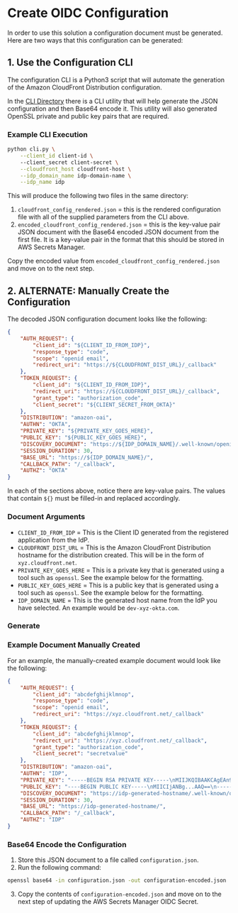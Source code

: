 # Create OIDC Configuration

In order to use this solution a configuration document must be generated. Here are two ways that this configuration can be generated:

## 1. Use the Configuration CLI

The configuration CLI is a Python3 script that will automate the generation of the Amazon CloudFront Distribution configuration. 

In the [CLI Directory](../cli) there is a CLI utility that will help generate the JSON configuration and then Base64 encode it. This utility will also generated OpenSSL private and public key pairs that are required.

### Example CLI Execution

```sh
python cli.py \
	--client_id client-id \ 
	--client_secret client-secret \
	--cloudfront_host cloudfront-host \
	--idp_domain_name idp-domain-name \
	--idp_name idp
```

This will produce the following two files in the same directory:
1. `cloudfront_config_rendered.json` = this is the rendered configuration file with all of the supplied parameters from the CLI above.
2. `encoded_cloudfront_config_rendered.json` = this is the key-value pair JSON document with the Base64 encoded JSON document from the first file. It is a key-value pair in the format that this should be stored in AWS Secrets Manager.

Copy the encoded value from `encoded_cloudfront_config_rendered.json` and move on to the next step.

## 2. ALTERNATE: Manually Create the Configuration

The decoded JSON configuration document looks like the following:

```json
{
	"AUTH_REQUEST": {
		"client_id": "${CLIENT_ID_FROM_IDP}",
		"response_type": "code",
		"scope": "openid email",
		"redirect_uri": "https://${CLOUDFRONT_DIST_URL}/_callback"
	},
	"TOKEN_REQUEST": {
		"client_id": "${CLIENT_ID_FROM_IDP}",
		"redirect_uri": "https://${CLOUDFRONT_DIST_URL}/_callback",
		"grant_type": "authorization_code",
		"client_secret": "${CLIENT_SECRET_FROM_OKTA}"
	},
	"DISTRIBUTION": "amazon-oai",
	"AUTHN": "OKTA",
	"PRIVATE_KEY": "${PRIVATE_KEY_GOES_HERE}",
	"PUBLIC_KEY": "${PUBLIC_KEY_GOES_HERE}",
	"DISCOVERY_DOCUMENT": "https://${IDP_DOMAIN_NAME}/.well-known/openid-configuration",
	"SESSION_DURATION": 30,
	"BASE_URL": "https://${IDP_DOMAIN_NAME}/",
	"CALLBACK_PATH": "/_callback",
	"AUTHZ": "OKTA"
}
```

In each of the sections above, notice there are key-value pairs. The values that contain `${}` must be filled-in and replaced accordingly. 

### Document Arguments

- `CLIENT_ID_FROM_IDP` = This is the Client ID generated from the registered application from the IdP.
- `CLOUDFRONT_DIST_URL` = This is the Amazon CloudFront Distribution hostname for the distribution created. This will be in the form of `xyz.cloudfront.net`.
- `PRIVATE_KEY_GOES_HERE` = This is a private key that is generated using a tool such as `openssl`. See the example below for the formatting.
- `PUBLIC_KEY_GOES_HERE` = This is a public key that is generated using a tool such as `openssl`. See the example below for the formatting.
- `IDP_DOMAIN_NAME` = This is the generated host name from the IdP you have selected. An example would be `dev-xyz-okta.com`.

### Generate 

### Example Document Manually Created

For an example, the manually-created example document would look like the following:


```json
{
	"AUTH_REQUEST": {
		"client_id": "abcdefghijklmnop",
		"response_type": "code",
		"scope": "openid email",
		"redirect_uri": "https://xyz.cloudfront.net/_callback"
	},
	"TOKEN_REQUEST": {
		"client_id": "abcdefghijklmnop",
		"redirect_uri": "https://xyz.cloudfront.net/_callback",
		"grant_type": "authorization_code",
		"client_secret": "secretvalue"
	},
	"DISTRIBUTION": "amazon-oai",
	"AUTHN": "IDP",
	"PRIVATE_KEY": "-----BEGIN RSA PRIVATE KEY-----\nMIIJKQIBAAKCAgEAn9XzZ+C...xzU\n-----END RSA PRIVATE KEY-----\n",
	"PUBLIC_KEY": "----BEGIN PUBLIC KEY-----\nMIICIjANBg...AAQ==\n-----END PUBLIC KEY-----\n",
	"DISCOVERY_DOCUMENT": "https://idp-generated-hostname/.well-known/openid-configuration",
	"SESSION_DURATION": 30,
	"BASE_URL": "https://idp-generated-hostname/",
	"CALLBACK_PATH": "/_callback",
	"AUTHZ": "IDP"
}
```
### Base64 Encode the Configuration

1. Store this JSON document to a file called `configuration.json`. 
2. Run the following command:
```sh
openssl base64 -in configuration.json -out configuration-encoded.json
```
3. Copy the contents of `configuration-encoded.json` and move on to the next step of updating the AWS Secrets Manager OIDC Secret.

